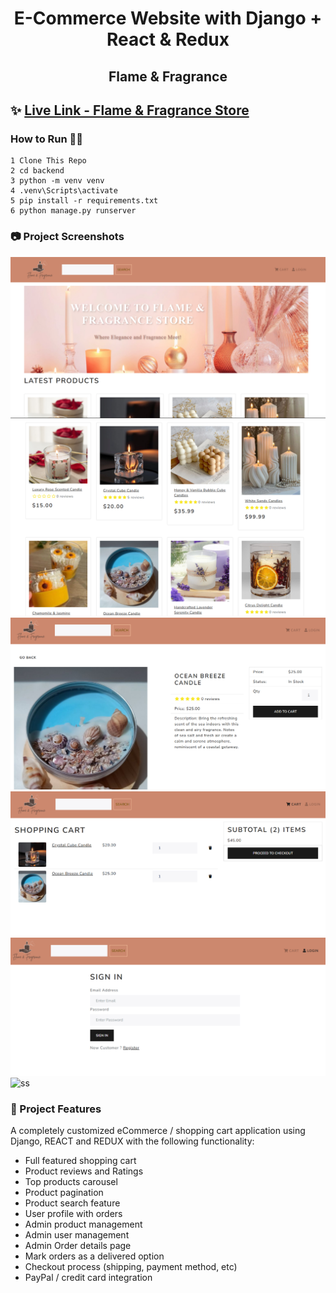 <h1 align=center>E-Commerce Website with Django + React & Redux</h1>
<h2 align=center>Flame & Fragrance </h2>

## ✨ [Live Link - Flame & Fragrance Store](https://final-project-latest-yh64.onrender.com)

### How to Run 🏃‍♀️

```shell
1 Clone This Repo
2 cd backend
3 python -m venv venv
4 .venv\Scripts\activate
5 pip install -r requirements.txt 
6 python manage.py runserver

```

### 📷 Project Screenshots

![ss](./ss/ss1.png)
![ss](./ss/ss2.png)
![ss](./ss/ss3.png)
![ss](./ss/ss4.png)
![ss](./ss/ss5.png)
![ss](./ss/ss6.png)

### 🚀 Project Features

A completely customized eCommerce / shopping cart application using Django, REACT and REDUX with the following functionality:

- Full featured shopping cart
- Product reviews and Ratings
- Top products carousel
- Product pagination
- Product search feature
- User profile with orders
- Admin product management
- Admin user management
- Admin Order details page
- Mark orders as a delivered option
- Checkout process (shipping, payment method, etc)
- PayPal / credit card integration
